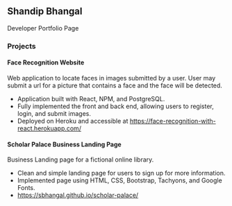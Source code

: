 ## Shandip Bhangal

Developer Portfolio Page

### Projects

#### Face Recognition Website
Web application to locate faces in images submitted by a user. User may submit a url for a picture that contains a face and the face will be detected.

-	Application built with React, NPM, and PostgreSQL. 
-	Fully implemented the front and back end, allowing users to register, login, and submit images.
-	Deployed on Heroku and accessible at https://face-recognition-with-react.herokuapp.com/

#### Scholar Palace Business Landing Page
Business Landing page for a fictional online library.			
-	Clean and simple landing page for users to sign up for more information.
-	Implemented page using HTML, CSS, Bootstrap, Tachyons, and Google Fonts.
-	https://sbhangal.github.io/scholar-palace/
